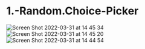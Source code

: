 # 1.-Random.Choice-Picker
![Screen Shot 2022-03-31 at 14 45 34](https://user-images.githubusercontent.com/1-66386522/161146750-8f9dbd0b-86e1-4f63-b791-e1d1a05cace0.png)
![Screen Shot 2022-03-31 at 14 45 20](https://user-images.githubusercontent.com/2-66386522/161146755-f1f4a71c-b1cc-4bf4-bb39-b64dbf0b8c52.png)
![Screen Shot 2022-03-31 at 14 44 54](https://user-images.githubusercontent.com/3-66386522/161146758-02b319a1-7c86-4400-8d51-18545fe34a40.png)

